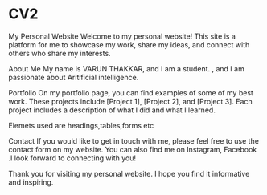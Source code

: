 # CV2
My Personal Website
Welcome to my personal website! This site is a platform for me to showcase my work, share my ideas, and connect with others who share my interests.

About Me
My name is VARUN THAKKAR, and I am a student. , and I am passionate about Aritificial intelligence.

Portfolio
On my portfolio page, you can find examples of some of my best work. These projects include [Project 1], [Project 2], and [Project 3]. Each project includes a description of what I did and what I learned.

Elemets used are headings,tables,forms etc 

Contact
If you would like to get in touch with me, please feel free to use the contact form on my website. You can also find me on Instagram, Facebook .I look forward to connecting with you!

Thank you for visiting my personal website. I hope you find it informative and inspiring.
